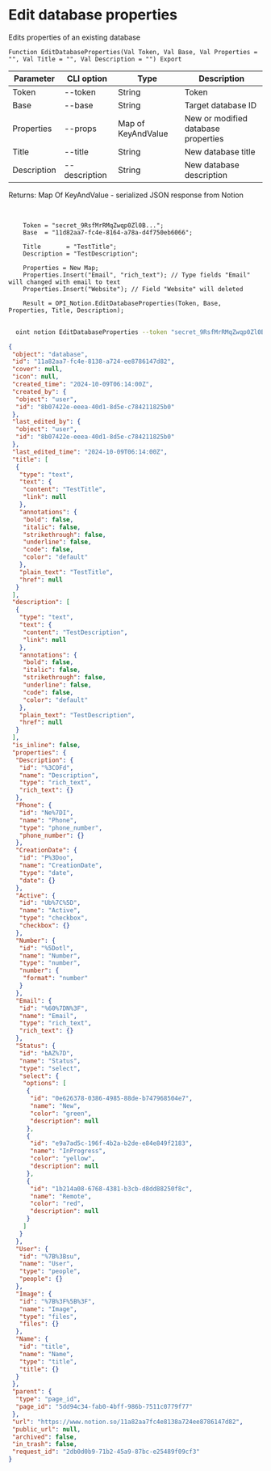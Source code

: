 ﻿---
sidebar_position: 3
---

# Edit database properties
 Edits properties of an existing database



`Function EditDatabaseProperties(Val Token, Val Base, Val Properties = "", Val Title = "", Val Description = "") Export`

  | Parameter | CLI option | Type | Description |
  |-|-|-|-|
  | Token | --token | String | Token |
  | Base | --base | String | Target database ID |
  | Properties | --props | Map of KeyAndValue | New or modified database properties |
  | Title | --title | String | New database title |
  | Description | --description | String | New database description |

  
  Returns:  Map Of KeyAndValue - serialized JSON response from Notion

<br/>




```bsl title="Code example"
    Token = "secret_9RsfMrRMqZwqp0Zl0B...";
    Base  = "11d82aa7-fc4e-8164-a78a-d4f750eb6066";

    Title       = "TestTitle";
    Description = "TestDescription";

    Properties = New Map;
    Properties.Insert("Email", "rich_text"); // Type fields "Email" will changed with email to text
    Properties.Insert("Website"); // Field "Website" will deleted

    Result = OPI_Notion.EditDatabaseProperties(Token, Base, Properties, Title, Description);
```



```sh title="CLI command example"
    
  oint notion EditDatabaseProperties --token "secret_9RsfMrRMqZwqp0Zl0B..." --base "5dd94c34fab04bff9..." --props %props% --title "Updated title" --description "Updated base description"

```

```json title="Result"
{
 "object": "database",
 "id": "11a82aa7-fc4e-8138-a724-ee8786147d82",
 "cover": null,
 "icon": null,
 "created_time": "2024-10-09T06:14:00Z",
 "created_by": {
  "object": "user",
  "id": "8b07422e-eeea-40d1-8d5e-c784211825b0"
 },
 "last_edited_by": {
  "object": "user",
  "id": "8b07422e-eeea-40d1-8d5e-c784211825b0"
 },
 "last_edited_time": "2024-10-09T06:14:00Z",
 "title": [
  {
   "type": "text",
   "text": {
    "content": "TestTitle",
    "link": null
   },
   "annotations": {
    "bold": false,
    "italic": false,
    "strikethrough": false,
    "underline": false,
    "code": false,
    "color": "default"
   },
   "plain_text": "TestTitle",
   "href": null
  }
 ],
 "description": [
  {
   "type": "text",
   "text": {
    "content": "TestDescription",
    "link": null
   },
   "annotations": {
    "bold": false,
    "italic": false,
    "strikethrough": false,
    "underline": false,
    "code": false,
    "color": "default"
   },
   "plain_text": "TestDescription",
   "href": null
  }
 ],
 "is_inline": false,
 "properties": {
  "Description": {
   "id": "%3COFd",
   "name": "Description",
   "type": "rich_text",
   "rich_text": {}
  },
  "Phone": {
   "id": "Ne%7DI",
   "name": "Phone",
   "type": "phone_number",
   "phone_number": {}
  },
  "CreationDate": {
   "id": "P%3Doo",
   "name": "CreationDate",
   "type": "date",
   "date": {}
  },
  "Active": {
   "id": "Ub%7C%5D",
   "name": "Active",
   "type": "checkbox",
   "checkbox": {}
  },
  "Number": {
   "id": "%5Dotl",
   "name": "Number",
   "type": "number",
   "number": {
    "format": "number"
   }
  },
  "Email": {
   "id": "%60%7DN%3F",
   "name": "Email",
   "type": "rich_text",
   "rich_text": {}
  },
  "Status": {
   "id": "bAZ%7D",
   "name": "Status",
   "type": "select",
   "select": {
    "options": [
     {
      "id": "0e626378-0386-4985-88de-b747968504e7",
      "name": "New",
      "color": "green",
      "description": null
     },
     {
      "id": "e9a7ad5c-196f-4b2a-b2de-e84e849f2183",
      "name": "InProgress",
      "color": "yellow",
      "description": null
     },
     {
      "id": "1b214a08-6768-4381-b3cb-d8dd88250f8c",
      "name": "Remote",
      "color": "red",
      "description": null
     }
    ]
   }
  },
  "User": {
   "id": "%7B%3Bsu",
   "name": "User",
   "type": "people",
   "people": {}
  },
  "Image": {
   "id": "%7B%3F%5B%3F",
   "name": "Image",
   "type": "files",
   "files": {}
  },
  "Name": {
   "id": "title",
   "name": "Name",
   "type": "title",
   "title": {}
  }
 },
 "parent": {
  "type": "page_id",
  "page_id": "5dd94c34-fab0-4bff-986b-7511c0779f77"
 },
 "url": "https://www.notion.so/11a82aa7fc4e8138a724ee8786147d82",
 "public_url": null,
 "archived": false,
 "in_trash": false,
 "request_id": "2db0d0b9-71b2-45a9-87bc-e25489f09cf3"
}
```
